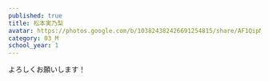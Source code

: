 ```yaml
---
published: true
title: 松本実乃梨
avatar: https://photos.google.com/b/103824382426691254815/share/AF1QipM6L1uedTNAl7Cj0DVQUcqw-L5UmTtdOo8RlGx-dl-YdvYcFInwEIQaX8jgXpaqnQ/photo/AF1QipMG1pqSawBssowH2wS0dxQ7iuuP-_D30g4XHlUD?key=Q2IxUTJJdW1iR2twdjlMOHJKbUFtRFk4Z0c1TXFB
category: 03_M
school_year: 1
---
```

よろしくお願いします！
